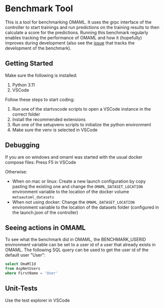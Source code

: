 # Benchmark Tool

This is a tool for benchmarking OMAML. It uses the grpc interface of the controller to start trainings and run predictions on the training results to then calculate a score for the predictions. Running this benchmark regularly enables tracking the performance of OMAML and how it (hopefully) improves during development (also see the [issue](https://github.com/hochschule-darmstadt/MetaAutoML/issues/172) that tracks the development of the benchmark).

## Getting Started

Make sure the following is installed:

1. Python 3.11
2. VSCode

Follow these steps to start coding:

1. Run one of the startvscode scripts to open a VSCode instance in the correct folder
2. Install the recommended extensions
3. Run one of the setupvenv scripts to initialize the python environment
4. Make sure the venv is selected in VSCode

## Debugging

If you are on windows and omaml was started with the usual docker compose files: Press F5 in VSCode

Otherwise:

-   When on mac or linux: Create a new launch configuration by copy pasting the existing one and change the `OMAML_DATASET_LOCATION` environment variable to the location of the docker volume `metaautoml_datasets`
-   When not using docker: Change the `OMAML_DATASET_LOCATION` environment variable to the location of the datasets folder (configured in the launch.json of the controller)

## Seeing actions in OMAML

To see what the benchmark did in OMAML, the BENCHMARK_USERID environment variable can be set to a user id of a user that already exists in OMAML. The following SQL query can be used to get the user id of the default user "User":

```sql
select OmaMlId
from AspNetUsers
where FirstName = 'User'
```

## Unit-Tests

Use the test explorer in VSCode

